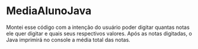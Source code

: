 # MediaAlunoJava
Montei esse código com a intenção do usuário poder digitar quantas notas ele quer digitar e quais seus respectivos valores. Após as notas digitadas, o Java imprimirá no console a média total das notas.
